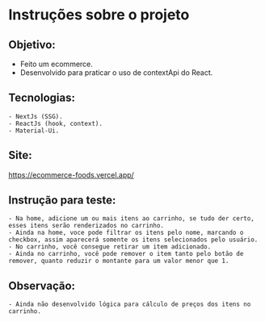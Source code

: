 # Instruções sobre o projeto

## Objetivo:

- Feito um ecommerce.
- Desenvolvido para praticar o uso de contextApi do React.

## Tecnologias:

    - NextJs (SSG).
    - ReactJs (hook, context).
    - Material-Ui.

## Site:

https://ecommerce-foods.vercel.app/

## Instrução para teste:

    - Na home, adicione um ou mais itens ao carrinho, se tudo der certo, esses itens serão renderizados no carrinho.
    - Ainda na home, voce pode filtrar os itens pelo nome, marcando o checkbox, assim aparecerá somente os itens selecionados pelo usuário.
    - No carrinho, você consegue retirar um item adicionado.
    - Ainda no carrinho, você pode remover o item tanto pelo botão de remover, quanto reduzir o montante para um valor menor que 1.

## Observação:

    - Ainda não desenvolvido lógica para cálculo de preços dos itens no carrinho.
